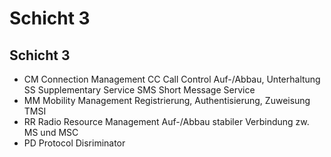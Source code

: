 # Schicht 3

## Schicht 3

- CM Connection Management
    CC Call Control
        Auf-/Abbau, Unterhaltung
    SS Supplementary Service
    SMS Short Message Service
- MM Mobility Management
    Registrierung, Authentisierung, Zuweisung TMSI
- RR Radio Resource Management
    Auf-/Abbau stabiler Verbindung zw. MS und MSC
- PD Protocol Disriminator